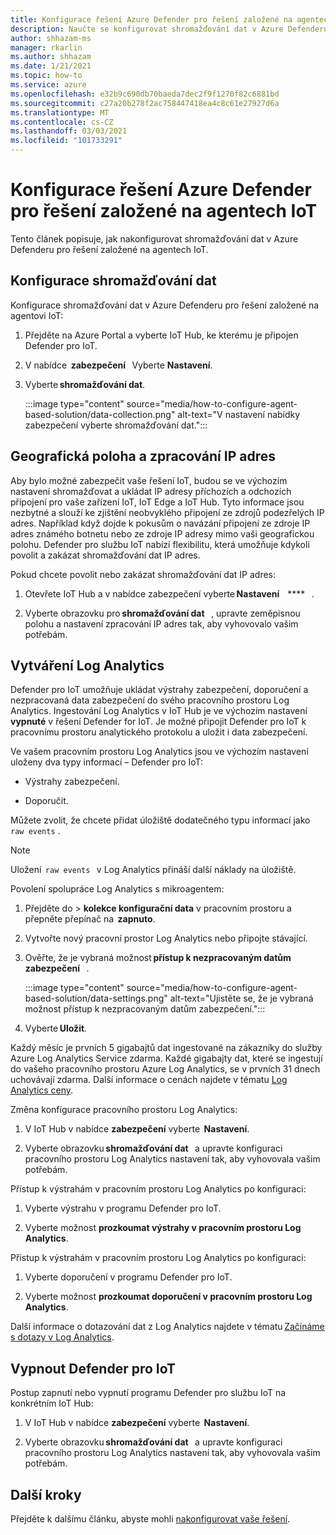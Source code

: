 ```yaml
---
title: Konfigurace řešení Azure Defender pro řešení založené na agentech IoT
description: Naučte se konfigurovat shromažďování dat v Azure Defenderu pro řešení založené na agentech IoT.
author: shhazam-ms
manager: rkarlin
ms.author: shhazam
ms.date: 1/21/2021
ms.topic: how-to
ms.service: azure
ms.openlocfilehash: e32b9c690db70baeda7dec2f9f1270f82c6881bd
ms.sourcegitcommit: c27a20b278f2ac758447418ea4c8c61e27927d6a
ms.translationtype: MT
ms.contentlocale: cs-CZ
ms.lasthandoff: 03/03/2021
ms.locfileid: "101733291"
---
```

# <a name="configure-azure-defender-for-iot-agent-based-solution"></a>Konfigurace řešení Azure Defender pro řešení založené na agentech IoT  

Tento článek popisuje, jak nakonfigurovat shromažďování dat v Azure Defenderu pro řešení založené na agentech IoT.

## <a name="configure-data-collection"></a>Konfigurace shromažďování dat

Konfigurace shromažďování dat v Azure Defenderu pro řešení založené na agentovi IoT: 

1. Přejděte na Azure Portal a vyberte IoT Hub, ke kterému je připojen Defender pro IoT. 

1. V nabídce  **zabezpečení**   Vyberte **Nastavení**. 

1. Vyberte **shromažďování dat**. 

    :::image type="content" source="media/how-to-configure-agent-based-solution/data-collection.png" alt-text="V nastavení nabídky zabezpečení vyberte shromažďování dat.":::

## <a name="geolocation-and-ip-address-handling"></a>Geografická poloha a zpracování IP adres 

Aby bylo možné zabezpečit vaše řešení IoT, budou se ve výchozím nastavení shromažďovat a ukládat IP adresy příchozích a odchozích připojení pro vaše zařízení IoT, IoT Edge a IoT Hub. Tyto informace jsou nezbytné a slouží ke zjištění neobvyklého připojení ze zdrojů podezřelých IP adres. Například když dojde k pokusům o navázání připojení ze zdroje IP adres známého botnetu nebo ze zdroje IP adresy mimo vaši geografickou polohu. Defender pro službu IoT nabízí flexibilitu, která umožňuje kdykoli povolit a zakázat shromažďování dat IP adres. 

Pokud chcete povolit nebo zakázat shromažďování dat IP adres: 

1. Otevřete IoT Hub a v nabídce zabezpečení vyberte **Nastavení**    ****   . 

1. Vyberte obrazovku pro **shromažďování dat**   , upravte zeměpisnou polohu a nastavení zpracování IP adres tak, aby vyhovovalo vašim potřebám. 

## <a name="log-analytics-creation"></a>Vytváření Log Analytics 

Defender pro IoT umožňuje ukládat výstrahy zabezpečení, doporučení a nezpracovaná data zabezpečení do svého pracovního prostoru Log Analytics. Ingestování Log Analytics v IoT Hub je ve výchozím nastavení **vypnuté** v řešení Defender for IoT. Je možné připojit Defender pro IoT k pracovnímu prostoru analytického protokolu a uložit i data zabezpečení. 

Ve vašem pracovním prostoru Log Analytics jsou ve výchozím nastavení uloženy dva typy informací – Defender pro IoT:
 
- Výstrahy zabezpečení.

- Doporučit. 

Můžete zvolit, že chcete přidat úložiště dodatečného typu informací jako `raw events` . 

> [!Note] 
> Uložení  `raw events`   v Log Analytics přináší další náklady na úložiště. 

Povolení spolupráce Log Analytics s mikroagentem: 

1. Přejděte do   >  **kolekce konfigurační data** v pracovním prostoru a přepněte přepínač na  **zapnuto**. 

1. Vytvořte nový pracovní prostor Log Analytics nebo připojte stávající. 

1. Ověřte, že je vybraná možnost **přístup k nezpracovaným datům zabezpečení**   .  

    :::image type="content" source="media/how-to-configure-agent-based-solution/data-settings.png" alt-text="Ujistěte se, že je vybraná možnost přístup k nezpracovaným datům zabezpečení.":::

1. Vyberte **Uložit**.

Každý měsíc je prvních 5 gigabajtů dat ingestované na zákazníky do služby Azure Log Analytics Service zdarma. Každé gigabajty dat, které se ingestují do vašeho pracovního prostoru Azure Log Analytics, se v prvních 31 dnech uchovávají zdarma. Další informace o cenách najdete v tématu [Log Analytics ceny](https://azure.microsoft.com/pricing/details/monitor/). 

Změna konfigurace pracovního prostoru Log Analytics: 

1. V IoT Hub v nabídce **zabezpečení** vyberte  **Nastavení**. 

1. Vyberte obrazovku **shromažďování dat**   a upravte konfiguraci pracovního prostoru Log Analytics nastavení tak, aby vyhovovala vašim potřebám. 

Přístup k výstrahám v pracovním prostoru Log Analytics po konfiguraci:

1. Vyberte výstrahu v programu Defender pro IoT.

1. Vyberte možnost **prozkoumat výstrahy v pracovním prostoru Log Analytics**.

Přístup k výstrahám v pracovním prostoru Log Analytics po konfiguraci:

1. Vyberte doporučení v programu Defender pro IoT.

1. Vyberte možnost **prozkoumat doporučení v pracovním prostoru Log Analytics**. 
 
Další informace o dotazování dat z Log Analytics najdete v tématu [Začínáme s dotazy v Log Analytics](../azure-monitor/logs/get-started-queries.md). 

## <a name="turn-off-defender-for-iot"></a>Vypnout Defender pro IoT 

Postup zapnutí nebo vypnutí programu Defender pro službu IoT na konkrétním IoT Hub: 

1. V IoT Hub v nabídce **zabezpečení** vyberte  **Nastavení**.

1. Vyberte obrazovku **shromažďování dat**   a upravte konfiguraci pracovního prostoru Log Analytics nastavení tak, aby vyhovovala vašim potřebám.

## <a name="next-steps"></a>Další kroky 

Přejděte k dalšímu článku, abyste mohli [nakonfigurovat vaše řešení](quickstart-configure-your-solution.md).
